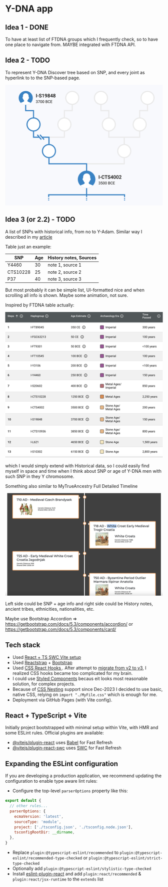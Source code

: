 Y-DNA app
===

## Idea 1 - DONE

To have at least list of FTDNA groups which I frequently check, so to have one place to navigate from. MAYBE integrated with FTDNA API.

## Idea 2 - TODO

To represent Y-DNA Discover tree based on SNP, and every joint as hyperlink to to the SNP-based page.

![img](./ftdna-ydna-idea-jan-2024.png)


## Idea 3 (or 2.2) - TODO

A list of SNPs with historical info, from no to Y-Adam. Similar way I described in my [article](https://lundiak.wordpress.com/2023/08/07/from-ydna-adam-to-andrii-haplogroup-i2a-globetrekker/)

Table just an example:

| SNP     | Age | History notes, Sources      |
|----------|-----|-----------------|
| Y4460 | 30  | note 1, source 1 |
| CTS10228 | 25  | note 2, source 2 |
| P37 | 40  | note 3, source 3 |

But most probably it can be simple list, UI-formatted nice and when scrolling all info is shown. Maybe some animation, not sure.

Inspired by FTDNA table actually:

![img1](img1.png)

which I would simply extend with Historical data, so I could easily find myself in space and time when I think about SNP or age of Y-DNA men with such SNP in they Y chromosome.

Something also similar to MyTrueAncestry Full Detailed Timeline

![img2](img2.png)

Left side could be SNP + age info and right side could be History notes, ancient tribes, ethnicities, nationalities, etc.

Maybe use Bootstrap Accordion => https://getbootstrap.com/docs/5.3/components/accordion/
or https://getbootstrap.com/docs/5.3/components/card/



## Tech stack

- Used [React + TS SWC Vite setup ](https://vitejs.dev/guide/#scaffolding-your-first-vite-project)
- Used [Reactstrap](https://reactstrap.github.io/?path=/docs/components-layout--layout)  + [Bootstrap](https://getbootstrap.com/docs/5.3/layout/grid/)
- Used [CSS React Hooks ](https://css-hooks.com/docs/react/configuration). After attempt to [migrate from v2 to v3](https://css-hooks.com/docs/migration/v3/), I realized CSS hooks became too complicated for my brain.
 - I could use [Styled Components](https://github.com/styled-components/styled-components) becaus eit looks most reasonable solution, for complex projects.
 - Because of [CSS Nesting](https://caniuse.com/css-nesting) support since Dec-2023 I decided to use basic, native CSS, relying on `import "./MyFile.css"` which is enough for me.
- Deployment via GitHub Pages (with Vite config).

## React + TypeScript + Vite

Initially project bootstrapped with minimal setup within Vite, with HMR and some ESLint rules. Official plugins are available:

- [@vitejs/plugin-react](https://github.com/vitejs/vite-plugin-react/blob/main/packages/plugin-react/README.md) uses [Babel](https://babeljs.io/) for Fast Refresh
- [@vitejs/plugin-react-swc](https://github.com/vitejs/vite-plugin-react-swc) uses [SWC](https://swc.rs/) for Fast Refresh

## Expanding the ESLint configuration

If you are developing a production application, we recommend updating the configuration to enable type aware lint rules:

- Configure the top-level `parserOptions` property like this:

```js
export default {
  // other rules...
  parserOptions: {
    ecmaVersion: 'latest',
    sourceType: 'module',
    project: ['./tsconfig.json', './tsconfig.node.json'],
    tsconfigRootDir: __dirname,
  },
}
```

- Replace `plugin:@typescript-eslint/recommended` to `plugin:@typescript-eslint/recommended-type-checked` or `plugin:@typescript-eslint/strict-type-checked`
- Optionally add `plugin:@typescript-eslint/stylistic-type-checked`
- Install [eslint-plugin-react](https://github.com/jsx-eslint/eslint-plugin-react) and add `plugin:react/recommended` & `plugin:react/jsx-runtime` to the `extends` list
